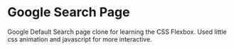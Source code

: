 # Google Search Page
Google Default Search page clone for learning the CSS Flexbox. Used little css animation and javascript for more interactive.
